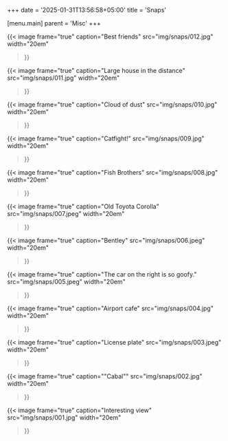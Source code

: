 +++
date = '2025-01-31T13:56:58+05:00'
title = 'Snaps'

[menu.main]
parent = 'Misc'
+++

{{< image
  frame="true"
  caption="Best friends"
  src="img/snaps/012.jpg"
  width="20em"
>}}

{{< image
  frame="true"
  caption="Large house in the distance"
  src="img/snaps/011.jpg"
  width="20em"
>}}

{{< image
  frame="true"
  caption="Cloud of dust"
  src="img/snaps/010.jpg"
  width="20em"
>}}

{{< image
  frame="true"
  caption="Catfight!"
  src="img/snaps/009.jpg"
  width="20em"
>}}

{{< image
  frame="true"
  caption="Fish Brothers"
  src="img/snaps/008.jpg"
  width="20em"
>}}

{{< image
  frame="true"
  caption="Old Toyota Corolla"
  src="img/snaps/007.jpeg"
  width="20em"
>}}

{{< image
  frame="true"
  caption="Bentley"
  src="img/snaps/006.jpeg"
  width="20em"
>}}

{{< image
  frame="true"
  caption="The car on the right is so goofy."
  src="img/snaps/005.jpeg"
  width="20em"
>}}

{{< image
  frame="true"
  caption="Airport cafe"
  src="img/snaps/004.jpg"
  width="20em"
>}}

{{< image
  frame="true"
  caption="License plate"
  src="img/snaps/003.jpeg"
  width="20em"
>}}

{{< image
  frame="true"
  caption="\"Cabal\""
  src="img/snaps/002.jpg"
  width="20em"
>}}

{{< image
  frame="true"
  caption="Interesting view"
  src="img/snaps/001.jpg"
  width="20em"
>}}
